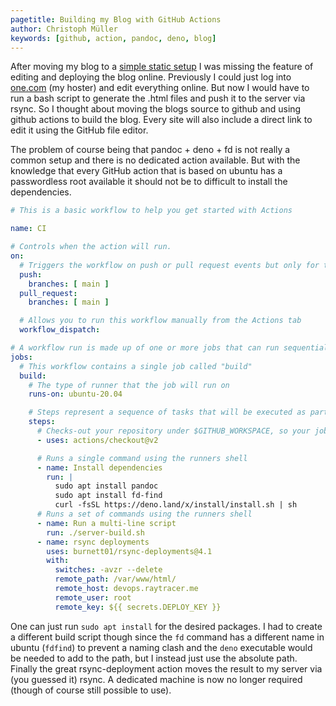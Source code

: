 ```yaml
---
pagetitle: Building my Blog with GitHub Actions
author: Christoph Müller
keywords: [github, action, pandoc, deno, blog]
---
```


After moving my blog to a [simple static setup](./2020-12-23_new_blog_setup.html) I was missing the feature of editing and deploying the blog online.
Previously I could just log into [one.com](https://one.com) (my hoster) and edit everything online. But now I would have to run a bash script to generate the .html files and
push it to the server via rsync.
So I thought about moving the blogs source to github and using github actions to build the blog. Every site will also include a direct link to edit it using the GitHub file editor.

The problem of course being that pandoc + deno + fd is not really a common setup and there is no dedicated action available. 
But with the knowledge that every GitHub action that is based on ubuntu has a passwordless root available it should not be to difficult to install the dependencies.

```yaml
# This is a basic workflow to help you get started with Actions

name: CI

# Controls when the action will run. 
on:
  # Triggers the workflow on push or pull request events but only for the main branch
  push:
    branches: [ main ]
  pull_request:
    branches: [ main ]

  # Allows you to run this workflow manually from the Actions tab
  workflow_dispatch:

# A workflow run is made up of one or more jobs that can run sequentially or in parallel
jobs:
  # This workflow contains a single job called "build"
  build:
    # The type of runner that the job will run on
    runs-on: ubuntu-20.04

    # Steps represent a sequence of tasks that will be executed as part of the job
    steps:
      # Checks-out your repository under $GITHUB_WORKSPACE, so your job can access it
      - uses: actions/checkout@v2

      # Runs a single command using the runners shell
      - name: Install dependencies
        run: |
          sudo apt install pandoc
          sudo apt install fd-find
          curl -fsSL https://deno.land/x/install/install.sh | sh
      # Runs a set of commands using the runners shell
      - name: Run a multi-line script
        run: ./server-build.sh
      - name: rsync deployments
        uses: burnett01/rsync-deployments@4.1
        with:
          switches: -avzr --delete
          remote_path: /var/www/html/
          remote_host: devops.raytracer.me
          remote_user: root
          remote_key: ${{ secrets.DEPLOY_KEY }}
```

One can just run `sudo apt install` for the desired packages.
I had to create a different build script though since the `fd` command has a different name in ubuntu (`fdfind`) to prevent a naming clash and the `deno` executable would be needed to add to the path, but I instead just use the absolute path.
Finally the great rsync-deployment action moves the result to my server via (you guessed it) rsync. A dedicated machine is now no longer required (though of course still possible to use).

